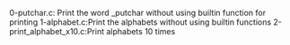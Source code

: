 0-putchar.c: Print the word _putchar without using builtin function for printing
1-alphabet.c:Print the alphabets without using builtin functions
2-print_alphabet_x10.c:Print alphabets 10 times
